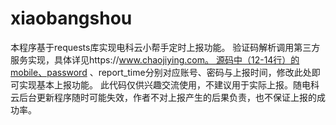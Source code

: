 # xiaobangshou
 本程序基于requests库实现电科云小帮手定时上报功能。 验证码解析调用第三方服务实现，具体详见https://www.chaojiying.com。 源码中（12-14行）的mobile、password 、report_time分别对应账号、密码与上报时间，修改此处即可实现基本上报功能。 此代码仅供兴趣交流使用，不建议用于实际上报。随电科云后台更新程序随时可能失效，作者不对上报产生的后果负责，也不保证上报的成功率。
